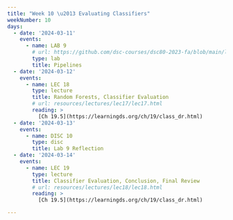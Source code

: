 ```yaml
---
title: "Week 10 \u2013 Evaluating Classifiers"
weekNumber: 10
days:
  - date: '2024-03-11'
    events:
      - name: LAB 9
        # url: https://github.com/dsc-courses/dsc80-2023-fa/blob/main/labs/lab09/lab.ipynb
        type: lab
        title: Pipelines
  - date: '2024-03-12'
    events:
      - name: LEC 18
        type: lecture
        title: Random Forests, Classifier Evaluation
        # url: resources/lectures/lec17/lec17.html
        reading: >
          [Ch 19.5](https://learningds.org/ch/19/class_dr.html)
  - date: '2024-03-13'
    events:
      - name: DISC 10
        type: disc
        title: Lab 9 Reflection
  - date: '2024-03-14'
    events:
      - name: LEC 19
        type: lecture
        title: Classifier Evaluation, Conclusion, Final Review
        # url: resources/lectures/lec18/lec18.html
        reading: >
          [Ch 19.5](https://learningds.org/ch/19/class_dr.html)

---
```

